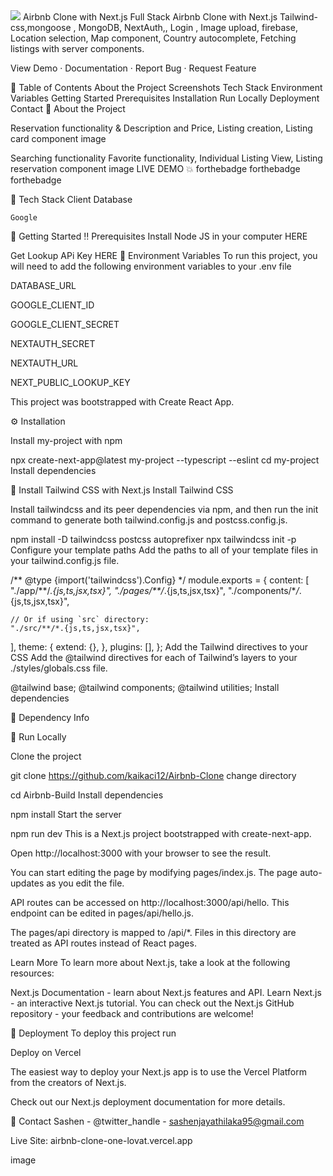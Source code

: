 <img src="https://upload.wikimedia.org/wikipedia/commons/thumb/6/69/Airbnb_Logo_B%C3%A9lo.svg/768px-Airbnb_Logo_B%C3%A9lo.svg.png">
Airbnb Clone with Next.js
Full Stack Airbnb Clone with Next.js Tailwind-css,mongoose , MongoDB, NextAuth,, Login , Image upload, firebase, Location selection, Map component, Country autocomplete, Fetching listings with server components.

View Demo · Documentation · Report Bug · Request Feature

📔 Table of Contents
About the Project
Screenshots
Tech Stack
Environment Variables
Getting Started
Prerequisites
Installation
Run Locally
Deployment
Contact
🌟 About the Project

Reservation functionality & Description and Price, Listing creation, Listing card component
image

Searching functionality Favorite functionality, Individual Listing View, Listing reservation component
image
LIVE DEMO 💥
forthebadge forthebadge forthebadge

👾 Tech Stack
Client
Database

    Google

🧰 Getting Started
‼️ Prerequisites
Install Node JS in your computer HERE

Get Lookup APi Key HERE
🔑 Environment Variables
To run this project, you will need to add the following environment variables to your .env file

DATABASE_URL

GOOGLE_CLIENT_ID

GOOGLE_CLIENT_SECRET

NEXTAUTH_SECRET

NEXTAUTH_URL

NEXT_PUBLIC_LOOKUP_KEY

This project was bootstrapped with Create React App.

⚙️ Installation

Install my-project with npm

npx create-next-app@latest my-project --typescript --eslint
cd my-project
Install dependencies

🧪 Install Tailwind CSS with Next.js
Install Tailwind CSS

Install tailwindcss and its peer dependencies via npm, and then run the init command to generate both tailwind.config.js and postcss.config.js.

npm install -D tailwindcss postcss autoprefixer
npx tailwindcss init -p
Configure your template paths
Add the paths to all of your template files in your tailwind.config.js file.

/** @type {import('tailwindcss').Config} \*/
module.exports = {
content: [
"./app/**/_.{js,ts,jsx,tsx}",
"./pages/\*\*/_.{js,ts,jsx,tsx}",
"./components/\*_/_.{js,ts,jsx,tsx}",

    // Or if using `src` directory:
    "./src/**/*.{js,ts,jsx,tsx}",

],
theme: {
extend: {},
},
plugins: [],
};
Add the Tailwind directives to your CSS
Add the @tailwind directives for each of Tailwind’s layers to your ./styles/globals.css file.

@tailwind base;
@tailwind components;
@tailwind utilities;
Install dependencies

🔶 Dependency Info

🏃 Run Locally

Clone the project

git clone https://github.com/kaikaci12/Airbnb-Clone
change directory

cd Airbnb-Build
Install dependencies

npm install
Start the server

npm run dev
This is a Next.js project bootstrapped with create-next-app.

Open http://localhost:3000 with your browser to see the result.

You can start editing the page by modifying pages/index.js. The page auto-updates as you edit the file.

API routes can be accessed on http://localhost:3000/api/hello. This endpoint can be edited in pages/api/hello.js.

The pages/api directory is mapped to /api/\*. Files in this directory are treated as API routes instead of React pages.

Learn More
To learn more about Next.js, take a look at the following resources:

Next.js Documentation - learn about Next.js features and API.
Learn Next.js - an interactive Next.js tutorial.
You can check out the Next.js GitHub repository - your feedback and contributions are welcome!

🚩 Deployment
To deploy this project run

Deploy on Vercel

The easiest way to deploy your Next.js app is to use the Vercel Platform from the creators of Next.js.

Check out our Next.js deployment documentation for more details.

🤝 Contact
Sashen - @twitter_handle - sashenjayathilaka95@gmail.com

Live Site: airbnb-clone-one-lovat.vercel.app

image
